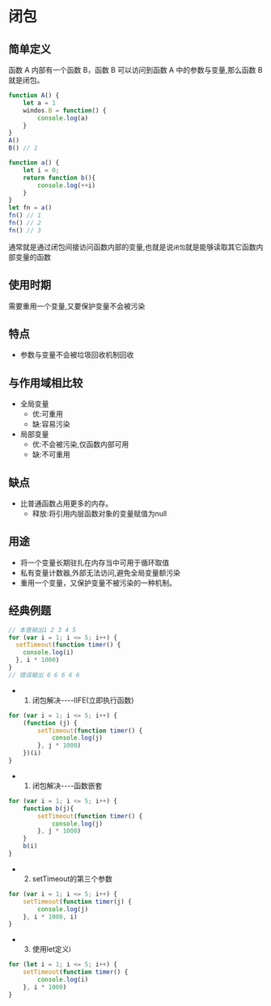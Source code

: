 # 闭包

## 简单定义
函数 A 内部有一个函数 B，函数 B 可以访问到函数 A 中的参数与变量,那么函数 B 就是闭包。
```js
function A() {
    let a = 1
    windos.B = function() {
        console.log(a)
    }
}
A()
B() // 1
```
```js
function a() {
    let i = 0;
    return function b(){
        console.log(++i)
    }
}
let fn = a()
fn() // 1
fn() // 2
fn() // 3
```

通常就是通过闭包间接访问函数内部的变量,也就是说``闭包``就是能够读取其它函数内部变量的函数

## 使用时期
需要重用一个变量,又要保护变量不会被污染

## 特点
* 参数与变量不会被垃圾回收机制回收

## 与作用域相比较
* 全局变量
  * 优:可重用
  * 缺:容易污染
* 局部变量
  * 优:不会被污染,仅函数内部可用
  * 缺:不可重用

## 缺点
* 比普通函数占用更多的内存。
  * 释放:将引用内层函数对象的变量赋值为null

## 用途
* 将一个变量长期驻扎在内存当中可用于循环取值
* 私有变量计数器,外部无法访问,避免全局变量额污染
* 重用一个变量，又保护变量不被污染的一种机制。

## 经典例题
```js
// 本意输出1 2 3 4 5
for (var i = 1; i <= 5; i++) {
  setTimeout(function timer() {
    console.log(i)
  }, i * 1000)
}
// 错误输出 6 6 6 6 6
```

* 1. 闭包解决----IIFE(立即执行函数)
```js
for (var i = 1; i <= 5; i++) {
    (function (j) {
        setTimeout(function timer() {
            console.log(j)
        }, j * 1000)
    })(i)
}
```
* 1. 闭包解决----函数嵌套
```js
for (var i = 1; i <= 5; i++) {
    function b(j){
        setTimeout(function timer() {
            console.log(j)
        }, j * 1000)
    }
    b(i)
}
```
* 2. setTimeout的第三个参数
```js
for (var i = 1; i <= 5; i++) {
    setTimeout(function timer(j) {
        console.log(j)
    }, i * 1000, i)
}
```
* 3. 使用let定义i
```js
for (let i = 1; i <= 5; i++) {
    setTimeout(function timer() {
        console.log(i)
    }, i * 1000)
}
```